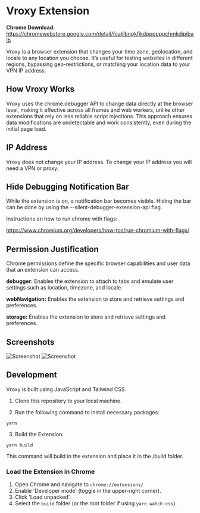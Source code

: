 # Vroxy Extension

**Chrome Download:** https://chromewebstore.google.com/detail/fcalilbnpkfikdppppppchmkdipibalb

Vroxy is a browser extension that changes your time zone, geolocation, and locale to any location you choose. It’s useful for testing websites in different regions, bypassing geo-restrictions, or matching your location data to your VPN IP address.

## How Vroxy Works

Vroxy uses the chrome.debugger API to change data directly at the browser level, making it effective across all frames and web workers, unlike other extensions that rely on less reliable script injections. This approach ensures data modifications are undetectable and work consistently, even during the initial page load.

## IP Address

Vroxy does not change your IP address. To change your IP address you will need a VPN or proxy.

## Hide Debugging Notification Bar

While the extension is on, a notification bar becomes visible. Hiding the bar can be done by using the --silent-debugger-extension-api flag.

Instructions on how to run chrome with flags:

https://www.chromium.org/developers/how-tos/run-chromium-with-flags/

## Permission Justification

Chrome permissions define the specific browser capabilities and user data that an extension can access.

**debugger:** Enables the extension to attach to tabs and emulate user settings such as location, timezone, and locale.

**webNavigation:** Enables the extension to store and retrieve settings and preferences.

**storage:** Enables the extension to store and retrieve settings and preferences.

## Screenshots

<img src="https://raw.githubusercontent.com/s1t3m4p/vroxy/refs/heads/main/promo/screenshot_1.png" alt="Screenshot" />

<img src="https://raw.githubusercontent.com/s1t3m4p/vroxy/refs/heads/main/promo/screenshot_2.png" alt="Screenshot" />

## Development

Vroxy is built using JavaScript and Tailwind CSS.

1. Clone this repository to your local machine.

2. Run the following command to install necessary packages:

```
yarn
```

3. Build the Extension.

```
yarn build
```

This command will build in the extension and place it in the /build folder.

### Load the Extension in Chrome

1. Open Chrome and navigate to `chrome://extensions/`
2. Enable 'Developer mode' (toggle in the upper-right corner).
3. Click 'Load unpacked'.
4. Select the `build` folder (or the root folder if using `yarn watch:css`).
